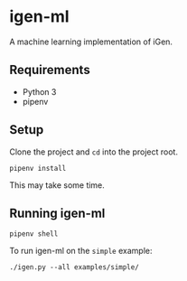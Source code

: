 # igen-ml

A machine learning implementation of iGen.

## Requirements

- Python 3
- pipenv

## Setup
Clone the project and `cd` into the project root.

`pipenv install`

This may take some time.

## Running igen-ml

`pipenv shell`

To run igen-ml on the `simple` example:

`./igen.py --all examples/simple/`
